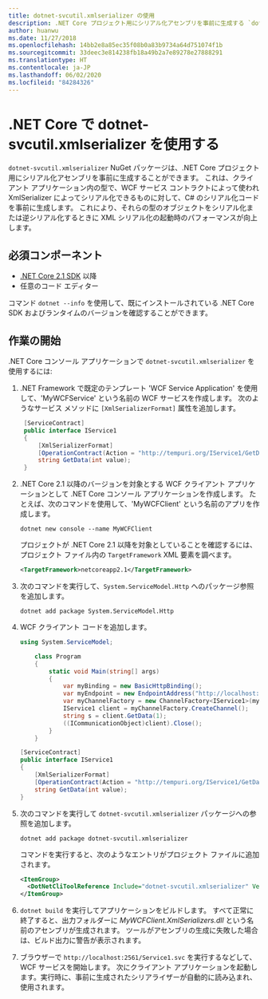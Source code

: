 ```yaml
---
title: dotnet-svcutil.xmlserializer の使用
description: .NET Core プロジェクト用にシリアル化アセンブリを事前に生成する `dotnet-svcutil.xmlserializer` NuGet パッケージの使用方法について説明します。
author: huanwu
ms.date: 11/27/2018
ms.openlocfilehash: 14bb2e8a85ec35f08b0a83b9734a64d751074f1b
ms.sourcegitcommit: 33deec3e814238fb18a49b2a7e89278e27888291
ms.translationtype: HT
ms.contentlocale: ja-JP
ms.lasthandoff: 06/02/2020
ms.locfileid: "84284326"
---
```

# <a name="using-dotnet-svcutilxmlserializer-on-net-core"></a>.NET Core で dotnet-svcutil.xmlserializer を使用する

`dotnet-svcutil.xmlserializer` NuGet パッケージは、.NET Core プロジェクト用にシリアル化アセンブリを事前に生成することができます。 これは、クライアント アプリケーション内の型で、WCF サービス コントラクトによって使われ XmlSerializer によってシリアル化できるものに対して、C# のシリアル化コードを事前に生成します。 これにより、それらの型のオブジェクトをシリアル化または逆シリアル化するときに XML シリアル化の起動時のパフォーマンスが向上します。

## <a name="prerequisites"></a>必須コンポーネント

* [.NET Core 2.1 SDK](https://dotnet.microsoft.com/download) 以降
* 任意のコード エディター

コマンド `dotnet --info` を使用して、既にインストールされている .NET Core SDK およびランタイムのバージョンを確認することができます。

## <a name="getting-started"></a>作業の開始

.NET Core コンソール アプリケーションで `dotnet-svcutil.xmlserializer` を使用するには:

1. .NET Framework で既定のテンプレート 'WCF Service Application' を使用して、'MyWCFService' という名前の WCF サービスを作成します。 次のようなサービス メソッドに `[XmlSerializerFormat]` 属性を追加します。

   ```csharp
    [ServiceContract]
    public interface IService1
    {
        [XmlSerializerFormat]
        [OperationContract(Action = "http://tempuri.org/IService1/GetData", ReplyAction = "http://tempuri.org/IService1/GetDataResponse")]
        string GetData(int value);
    }
    ```

2. .NET Core 2.1 以降のバージョンを対象とする WCF クライアント アプリケーションとして .NET Core コンソール アプリケーションを作成します。 たとえば、次のコマンドを使用して、'MyWCFClient' という名前のアプリを作成します。

    ```dotnetcli
    dotnet new console --name MyWCFClient
    ```

    プロジェクトが .NET Core 2.1 以降を対象としていることを確認するには、プロジェクト ファイル内の `TargetFramework` XML 要素を調べます。

    ```xml
    <TargetFramework>netcoreapp2.1</TargetFramework>
    ```

3. 次のコマンドを実行して、`System.ServiceModel.Http` へのパッケージ参照を追加します。

    ```dotnetcli
    dotnet add package System.ServiceModel.Http
    ```

4. WCF クライアント コードを追加します。

    ```csharp
    using System.ServiceModel;

        class Program
        {
            static void Main(string[] args)
            {
                var myBinding = new BasicHttpBinding();
                var myEndpoint = new EndpointAddress("http://localhost:2561/Service1.svc"); //Fill your service url here
                var myChannelFactory = new ChannelFactory<IService1>(myBinding, myEndpoint);
                IService1 client = myChannelFactory.CreateChannel();
                string s = client.GetData(1);
                ((ICommunicationObject)client).Close();
            }
        }

    [ServiceContract]
    public interface IService1
    {
        [XmlSerializerFormat]
        [OperationContract(Action = "http://tempuri.org/IService1/GetData", ReplyAction = "http://tempuri.org/IService1/GetDataResponse")]
        string GetData(int value);
    }
    ```

5. 次のコマンドを実行して `dotnet-svcutil.xmlserializer` パッケージへの参照を追加します。
  
    ```dotnetcli
    dotnet add package dotnet-svcutil.xmlserializer
    ```

    コマンドを実行すると、次のようなエントリがプロジェクト ファイルに追加されます。
  
    ```xml
    <ItemGroup>
      <DotNetCliToolReference Include="dotnet-svcutil.xmlserializer" Version="1.0.0" />
    </ItemGroup>
    ```

6. `dotnet build` を実行してアプリケーションをビルドします。 すべて正常に終了すると、出力フォルダーに *MyWCFClient.XmlSerializers.dll* という名前のアセンブリが生成されます。 ツールがアセンブリの生成に失敗した場合は、ビルド出力に警告が表示されます。

7. ブラウザーで `http://localhost:2561/Service1.svc` を実行するなどして、WCF サービスを開始します。 次にクライアント アプリケーションを起動します。実行時に、事前に生成されたシリアライザーが自動的に読み込まれ、使用されます。
